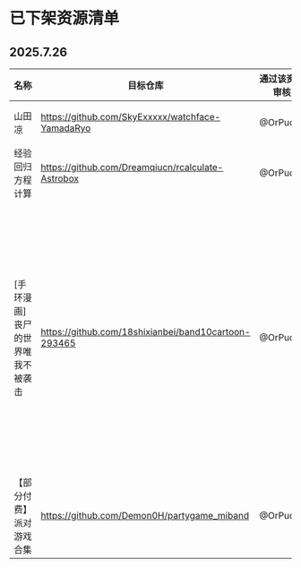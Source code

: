 # 已下架资源清单
## 2025.7.26
|名称|目标仓库|通过该资源的审核员|下架该资源的审核员|下架原因|
|-|-|-|-|-|
|山田凉|https://github.com/SkyExxxxx/watchface-YamadaRyo|@OrPudding|@Searchstars|通过底包换图制作的低创表盘|
|经验回归方程计算|https://github.com/Dreamqiucn/rcalculate-Astrobox|@OrPudding|@Searchstars|cover质量过低，影响首页视觉效果
|[手环漫画]丧尸的世界唯我不被袭击|https://github.com/18shixianbei/band10cartoon-293465|@OrPudding|@Searchstars|该资源不符合《AstroBox 官方社区源资源审核标准》的核心理念。如果制作的是一款通用的、开放的、支持从外部导入各种漫画的漫画阅读器，我们欢迎；这种通过将一本漫画植入一个快应用的操作，我认为属于垃圾
|【部分付费】派对游戏合集|https://github.com/Demon0H/partygame_miband|@OrPudding|@Searchstars|cover质量过低，影响首页视觉效果